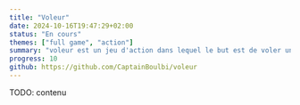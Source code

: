 ```yaml
---
title: "Voleur"
date: 2024-10-16T19:47:29+02:00
status: "En cours"
themes: ["full game", "action"]
summary: "voleur est un jeu d'action dans lequel le but est de voler un objet sur une carte et de s'échapper avant d'être attrapé."
progress: 10
github: https://github.com/CaptainBoulbi/voleur
---
```


TODO: contenu
